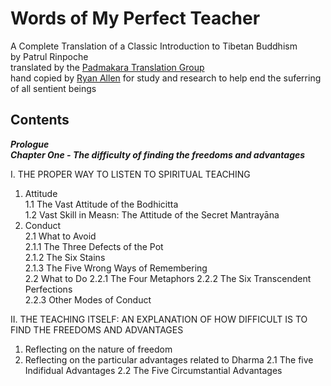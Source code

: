 # Words of My Perfect Teacher
A Complete Translation of a Classic Introduction to Tibetan Buddhism  
by Patrul Rinpoche  
translated by the [Padmakara Translation Group](https://www.shambhala.com/padmakara-translation-group-home/)   
hand copied by [Ryan Allen](https://github.com/ryanallen/words-of-my-perfect-teacher) for study and research to help end the suferring of all sentient beings  
  
## Contents  

***Prologue***  
***Chapter One - The difficulty of finding the freedoms and advantages***  

I. THE PROPER WAY TO LISTEN TO SPIRITUAL TEACHING  
1. Attitude  
  1.1 The Vast Attitude of the Bodhicitta  
  1.2 Vast Skill in Measn: The Attitude of the Secret Mantrayāna  
2. Conduct  
  2.1 What to Avoid  
    2.1.1 The Three Defects of the Pot  
    2.1.2 The Six Stains  
    2.1.3 The Five Wrong Ways of Remembering  
  2.2 What to Do
    2.2.1 The Four Metaphors
    2.2.2 The Six Transcendent Perfections  
    2.2.3 Other Modes of Conduct  

II. THE TEACHING ITSELF: AN EXPLANATION OF HOW DIFFICULT IS TO FIND THE FREEDOMS AND ADVANTAGES
1. Reflecting on the nature of freedom
2. Reflecting on the particular advantages related to Dharma
  2.1 The five Indifidual Advantages
  2.2 The Five Circumstantial Advantages